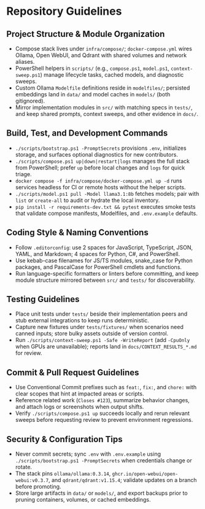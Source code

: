 # Repository Guidelines

## Project Structure & Module Organization
- Compose stack lives under `infra/compose/`; `docker-compose.yml` wires Ollama, Open WebUI, and Qdrant with shared volumes and network aliases.
- PowerShell helpers in `scripts/` (e.g., `compose.ps1`, `model.ps1`, `context-sweep.ps1`) manage lifecycle tasks, cached models, and diagnostic sweeps.
- Custom Ollama `Modelfile` definitions reside in `modelfiles/`; persisted embeddings land in `data/` and model caches in `models/` (both gitignored).
- Mirror implementation modules in `src/` with matching specs in `tests/`, and keep shared prompts, context sweeps, and other evidence in `docs/`.

## Build, Test, and Development Commands
- `./scripts/bootstrap.ps1 -PromptSecrets` provisions `.env`, initializes storage, and surfaces optional diagnostics for new contributors.
- `./scripts/compose.ps1 up|down|restart|logs` manages the full stack from PowerShell; prefer `up` before local changes and `logs` for quick triage.
- `docker compose -f infra/compose/docker-compose.yml up -d` runs services headless for CI or remote hosts without the helper scripts.
- `./scripts/model.ps1 pull -Model llama3.1:8b` fetches models; pair with `list` or `create-all` to audit or hydrate the local inventory.
- `pip install -r requirements-dev.txt && pytest` executes smoke tests that validate compose manifests, Modelfiles, and `.env.example` defaults.

## Coding Style & Naming Conventions
- Follow `.editorconfig`: use 2 spaces for JavaScript, TypeScript, JSON, YAML, and Markdown; 4 spaces for Python, C#, and PowerShell.
- Use kebab-case filenames for JS/TS modules, snake_case for Python packages, and PascalCase for PowerShell cmdlets and functions.
- Run language-specific formatters or linters before committing, and keep module structure mirrored between `src/` and `tests/` for discoverability.

## Testing Guidelines
- Place unit tests under `tests/` beside their implementation peers and stub external integrations to keep runs deterministic.
- Capture new fixtures under `tests/fixtures/` when scenarios need canned inputs; store bulky assets outside of version control.
- Run `./scripts/context-sweep.ps1 -Safe -WriteReport` (add `-CpuOnly` when GPUs are unavailable); reports land in `docs/CONTEXT_RESULTS_*.md` for review.

## Commit & Pull Request Guidelines
- Use Conventional Commit prefixes such as `feat:`, `fix:`, and `chore:` with clear scopes that hint at impacted areas or scripts.
- Reference related work (`Closes #123`), summarize behavior changes, and attach logs or screenshots when output shifts.
- Verify `./scripts/compose.ps1 up` succeeds locally and rerun relevant sweeps before requesting review to prevent environment regressions.

## Security & Configuration Tips
- Never commit secrets; sync `.env` with `.env.example` using `./scripts/bootstrap.ps1 -PromptSecrets` when credentials change or rotate.
- The stack pins `ollama/ollama:0.3.14`, `ghcr.io/open-webui/open-webui:v0.3.7`, and `qdrant/qdrant:v1.15.4`; validate updates on a branch before promoting.
- Store large artifacts in `data/` or `models/`, and export backups prior to pruning containers, volumes, or cached embeddings.
